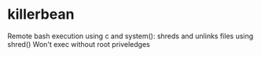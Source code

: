 # killerbean
Remote bash execution using c and system(): shreds and unlinks files using shred()
Won't exec without root priveledges
